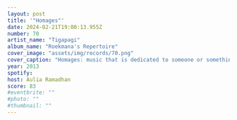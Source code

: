 ```yaml
---
layout: post
title: '"Homages"'
date: 2024-02-21T19:00:13.955Z
number: 70
artist_name: "Tigapagi"
album_name: "Roekmana's Repertoire"
cover_image: "assets/img/records/70.png"
cover_caption: "Homages: music that is dedicated to someone or something. The theme was inspired by the quote 'Good artists copy, great artists steal'."
year: 2013
spotify: 
host: Aulia Ramadhan
score: 83
#eventbrite: ""
#photo: ""
#thumbnail: ""
---
```

